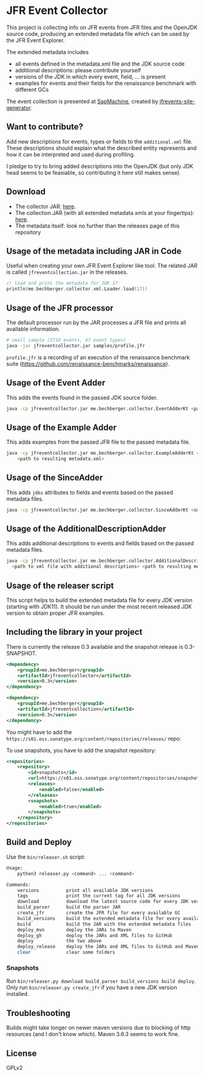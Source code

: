 JFR Event Collector
=====================

This project is collecting info on JFR events from JFR files and the OpenJDK source code,
producing an extended metadata file which can be used by the JFR Event Explorer.

The extended metadata includes

- all events defined in the metadata.xml file and the JDK source code
- additional descriptions: please contribute yourself
- versions of the JDK in which every event, field, ... is present
- examples for events and their fields for the renaissance benchmark with different GCs

The event collection is presented at [SapMachine](https://sap.github.io/SapMachine/jfrevents/),
created by [jfrevents-site-generator](https://github.com/parttimenerd/jfrevents-site-generator).

## Want to contribute?

Add new descriptions for events, types or fields to the `additional.xml` file.
These descriptions should explain what the described entity represents and
how it can be interpreted and used during profiling.

I pledge to try to bring added descriptions into the OpenJDK (but only JDK head seems to be feasiable, 
so contributing it here still makes sense).

## Download

- The collector JAR: 
  [here](https://github.com/parttimenerd/jfreventcollector/releases/latest/download/jfreventcollector.jar).
- The collection JAR (with all extended metadata xmls at your fingertips): 
  [here](https://github.com/parttimenerd/jfreventcollector/releases/latest/download/jfreventcollection.jar).
- The metadata itself: look no further than the releases page of this repository


## Usage of the metadata including JAR in Code
Useful when creating your own JFR Event Explorer like tool. The related JAR is called `jfreventcollection.jar`
in the releases.

```kotlin
// load and print the metadata for JDK 17
println(me.bechberger.collector.xml.Loader.load(17))
```


## Usage of the JFR processor

The default processor run by the JAR processes a JFR file and prints all available information.
```sh
# small sample (3710 events, 47 event types)
java -jar jfreventcollector.jar samples/profile.jfr
```

`profile.jfr` is a recording of an execution of the renaissance benchmark suite
(https://github.com/renaissance-benchmarks/renaissance).

## Usage of the Event Adder
This adds the events found in the passed JDK source folder.

```sh
java -cp jfreventcollector.jar me.bechberger.collector.EventAdderKt <path to metadata.xml> <path to OpenJDK source> <path to result xml file>
```

## Usage of the Example Adder
This adds examples from the passed JFR file to the passed metadata file.

```sh
java -cp jfreventcollector.jar me.bechberger.collector.ExampleAdderKt <path to metadata.xml> <label of file> <description of file> <JFR file> ... \
    <path to resulting metadata.xml>
```

## Usage of the SinceAdder
This adds `jdks` attributes to fields and events based on the passed metadata files.

```sh
java -cp jfreventcollector.jar me.bechberger.collector.SinceAdderKt <smallest version> <metadata file> <metadata output file> ...
```

## Usage of the AdditionalDescriptionAdder
This adds additional descriptions to events and fields based on the passed metadata files.

```sh
java -cp jfreventcollector.jar me.bechberger.collector.AdditionalDescriptionAdderKt <path to metadata.xml> \
  <path to xml file with additional descriptions> <path to resulting metadata.xml>
```

## Usage of the releaser script
This script helps to build the extended metadata file for every JDK version (starting with JDK11).
It should be run under the most recent released JDK version to obtain proper JFR examples.

## Including the library in your project

There is currently the release 0.3 available and the snapshot release is 0.3-SNAPSHOT.
```xml
<dependency>
    <groupId>me.bechberger</groupId>
    <artifactId>jfreventcollector</artifactId>
    <version>0.3</version>
</dependency>
```

```xml
<dependency>
    <groupId>me.bechberger</groupId>
    <artifactId>jfreventcollection</artifactId>
    <version>0.3</version>
</dependency>
```

You might have to add the `https://s01.oss.sonatype.org/content/repositories/releases/` repo:

To use snapshots, you have to add the snapshot repository:

```xml
<repositories>
    <repository>
        <id>snapshots</id>
        <url>https://s01.oss.sonatype.org/content/repositories/snapshots/</url>
        <releases>
            <enabled>false</enabled>
        </releases>
        <snapshots>
            <enabled>true</enabled>
        </snapshots>
    </repository>
</repositories>
```

## Build and Deploy

Use the `bin/releaser.sh` script:

```sh
Usage:
    python3 releaser.py <command> ... <command>

Commands:
    versions          print all available JDK versions
    tags              print the current tag for all JDK versions
    download          download the latest source code for every JDK version
    build_parser      build the parser JAR
    create_jfr        create the JFR file for every available GC
    build_versions    build the extended metadata file for every available JDK version
    build             build the JAR with the extended metadata files
    deploy_mvn        deploy the JARs to Maven
    deploy_gh         deploy the JARs and XML files to GitHub
    deploy            the two above
    deploy_release    deploy the JARs and XML files to GitHub and Maven as releases
    clear             clear some folders

```

### Snapshots

Run `bin/releaser.py download build_parser build_versions build deploy`.
Only run `bin/releaser.py create_jfr` if you have a new JDK version installed.

## Troubleshooting
Builds might take longer on newer maven versions due to blocking
of http resources (and I don't know which).
Maven 3.6.3 seems to work fine.

License
-------
GPLv2
